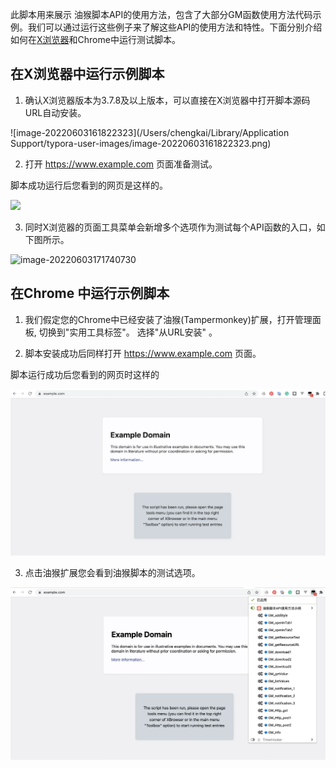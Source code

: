 此脚本用来展示 油猴脚本API的使用方法，包含了大部分GM函数使用方法代码示例。我们可以通过运行这些例子来了解这些API的使用方法和特性。下面分别介绍如何在[X浏览器](https://www.xbext.com)和Chrome中运行测试脚本。





## 在X浏览器中运行示例脚本



1. 确认X浏览器版本为3.7.8及以上版本，可以直接在X浏览器中打开脚本源码URL自动安装。



![image-20220603161822323](/Users/chengkai/Library/Application Support/typora-user-images/image-20220603161822323.png)

2.  打开 https://www.example.com 页面准备测试。

脚本成功运行后您看到的网页是这样的。



![](/Users/chengkai/git/user-script-example/images/image-20220603163237236.png)



3. 同时X浏览器的页面工具菜单会新增多个选项作为测试每个API函数的入口，如下图所示。

![image-20220603171740730](/Users/chengkai/git/user-script-example/images/image-20220603171740730.png)









## 在Chrome 中运行示例脚本

1. 我们假定您的Chrome中已经安装了油猴(Tampermonkey)扩展，打开管理面板, 切换到"实用工具标签"。 选择"从URL安装" 。

2. 脚本安装成功后同样打开 https://www.example.com 页面。

脚本运行成功后您看到的网页时这样的

![image-20220604092917721](images/image-20220604092917721.png)



3. 点击油猴扩展您会看到油猴脚本的测试选项。



![image-20220604093318432](images/image-20220604093318432.png)
